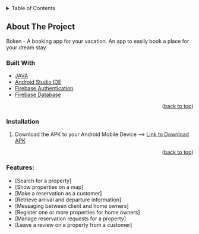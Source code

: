 
<!-- TABLE OF CONTENTS -->
<details>
  <summary>Table of Contents</summary>
  <ol>
    <li>
      <a href="#about-the-project">About The Project</a>
      <ul>
        <li><a href="#built-with">Built With</a></li>
      </ul>
    </li>
    <li>
      <a href="#getting-started">Getting Started</a>
    </li>
    <li><a href="#usage">Usage</a></li>
    <li><a href="#acknowledgments">Acknowledgments</a></li>
  </ol>
</details>




<!-- ABOUT THE PROJECT -->
## About The Project

Boken - A booking app for your vacation. An app to easily book a place for your dream stay.

<!-- There are many great README templates available on GitHub; however, I didn't find one that really suited my needs so I created this enhanced one. I want to create a README template so amazing that it'll be the last one you ever need -- I think this is it. -->

<!-- Here's why: -->
<!-- * Your time should be focused on creating something amazing. A project that solves a problem and helps others -->
<!-- * You shouldn't be doing the same tasks over and over like creating a README from scratch -->
<!-- * You should implement DRY principles to the rest of your life :smile: -->

<!-- Of course, no one template will serve all projects since your needs may be different. So I'll be adding more in the near future. You may also suggest changes by forking this repo and creating a pull request or opening an issue. Thanks to all the people have contributed to expanding this template! -->

<!-- Use the `BLANK_README.md` to get started. -->

<!-- <p align="right">(<a href="#top">back to top</a>)</p> -->



### Built With

* [JAVA](https://docs.oracle.com/en/java/)
* [Android Studio IDE](https://developer.android.com/studio)
* [Firebase Authentication](https://firebase.google.com/products/auth)
* [Firebase Database](https://firebase.google.com/products/realtime-database)



<p align="right">(<a href="#top">back to top</a>)</p>


### Installation
1. Download the APK to your Android Mobile Device
--> [Link to Download APK](https://google.com)

<p align="right">(<a href="#top">back to top</a>)</p>


### Features:
* [Search for a property]
* [Show properties on a map]
* [Make a reservation as a customer]
* [Retrieve arrival and departure information]
* [Messaging between client and home owners]
* [Register one or more properties for home owners]
* [Manage reservation requests for a property]
* [Leave a review on a property from a customer]

<!-- ACKNOWLEDGMENTS -->
<!-- ## Acknowledgments -->

<!-- Use this space to list resources you find helpful and would like to give credit to. I've included a few of my favorites to kick things off! -->

<!-- * [Choose an Open Source License](https://choosealicense.com) -->
<!-- * [GitHub Emoji Cheat Sheet](https://www.webpagefx.com/tools/emoji-cheat-sheet) -->
<!-- * [Malven's Flexbox Cheatsheet](https://flexbox.malven.co/) -->
<!-- * [Malven's Grid Cheatsheet](https://grid.malven.co/) -->
<!-- * [Img Shields](https://shields.io) -->
<!-- * [GitHub Pages](https://pages.github.com) -->
<!-- * [Font Awesome](https://fontawesome.com) -->
<!-- * [React Icons](https://react-icons.github.io/react-icons/search) -->

<!-- <p align="right">(<a href="#top">back to top</a>)</p> -->
